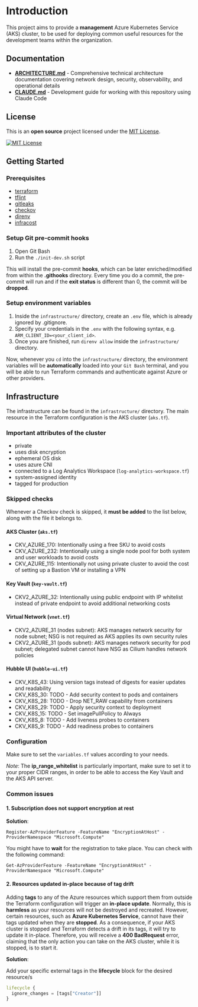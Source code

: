 # Introduction

This project aims to provide a **management** Azure Kubernetes Service (AKS) cluster, to be used for deploying common useful resources for the development teams within the organization.

## Documentation

- **[ARCHITECTURE.md](ARCHITECTURE.md)** - Comprehensive technical architecture documentation covering network design, security, observability, and operational details
- **[CLAUDE.md](CLAUDE.md)** - Development guide for working with this repository using Claude Code

## License

This is an **open source** project licensed under the [MIT License](LICENSE).

[![MIT License](https://img.shields.io/badge/License-MIT-yellow.svg)](LICENSE)

## Getting Started

### Prerequisites

- [terraform](https://developer.hashicorp.com/terraform/tutorials/aws-get-started/install-cli)
- [tflint](https://github.com/terraform-linters/tflint?tab=readme-ov-file#installation)
- [gitleaks](https://github.com/gitleaks/gitleaks?tab=readme-ov-file#installing)
- [checkov](https://www.checkov.io/2.Basics/Installing%20Checkov.html)
- [direnv](https://direnv.net/docs/installation.html)
- [infracost](https://www.infracost.io/docs/)

### Setup Git pre-commit hooks

1. Open Git Bash
2. Run the `./init-dev.sh` script

This will install the pre-commit **hooks**, which can be later enriched/modified from within the **.githooks** directory. Every time you do a commit, the pre-commit will run and if the **exit status** is different than 0, the commit will be **dropped**.

### Setup environment variables

1. Inside the `infrastructure/` directory, create an `.env` file, which is already ignored by .gitignore.
2. Specify your credentials in the `.env` with the following syntax, e.g. `ARM_CLIENT_ID=<your_client_id>`.
3. Once you are finished, run `direnv allow` inside the `infrastructure/` directory.

Now, whenever you `cd` into the `infrastructure/` directory, the environment variables will be **automatically** loaded into your `Git Bash` terminal, and you will be able to run Terraform commands and authenticate against Azure or other providers.

## Infrastructure

The infrastructure can be found in the `infrastructure/` directory. The main resource in the Terraform configuration is the AKS cluster (`aks.tf`).

### Important attributes of the cluster

- private
- uses disk encryption
- ephemeral OS disk
- uses azure CNI
- connected to a Log Analytics Workspace (`log-analytics-workspace.tf`)
- system-assigned identity
- tagged for production

### Skipped checks

Whenever a Checkov check is skipped, it **must be added** to the list below, along with the file it belongs to.

#### AKS Cluster (`aks.tf`)

- CKV_AZURE_170: Intentionally using a free SKU to avoid costs
- CKV_AZURE_232: Intentionally using a single node pool for both system and user workloads to avoid costs
- CKV_AZURE_115: Intentionally not using private cluster to avoid the cost of setting up a Bastion VM or installing a VPN

#### Key Vault (`key-vault.tf`)

- CKV2_AZURE_32: Intentionally using public endpoint with IP whitelist instead of private endpoint to avoid additional networking costs

#### Virtual Network (`vnet.tf`)

- CKV2_AZURE_31 (nodes subnet): AKS manages network security for node subnet; NSG is not required as AKS applies its own security rules
- CKV2_AZURE_31 (pods subnet): AKS manages network security for pod subnet; delegated subnet cannot have NSG as Cilium handles network policies

#### Hubble UI (`hubble-ui.tf`)

- CKV_K8S_43: Using version tags instead of digests for easier updates and readability
- CKV_K8S_30: TODO - Add security context to pods and containers
- CKV_K8S_28: TODO - Drop NET_RAW capability from containers
- CKV_K8S_29: TODO - Apply security context to deployment
- CKV_K8S_15: TODO - Set imagePullPolicy to Always
- CKV_K8S_8: TODO - Add liveness probes to containers
- CKV_K8S_9: TODO - Add readiness probes to containers

### Configuration

Make sure to set the `variables.tf` values according to your needs.

_Note_: The **ip_range_whitelist** is particularly important, make sure to set it to your proper CIDR ranges, in order to be able to access the Key Vault and the AKS API server.

### Common issues

#### 1. Subscription does not support encryption at rest

**Solution**:

```pwsh
Register-AzProviderFeature -FeatureName "EncryptionAtHost" -ProviderNamespace "Microsoft.Compute"
```

You might have to **wait** for the registration to take place. You can check with the following command:

```pwsh
Get-AzProviderFeature -FeatureName "EncryptionAtHost" -ProviderNamespace "Microsoft.Compute"
```

#### 2. Resources updated in-place because of tag drift

Adding **tags** to any of the Azure resources which support them from outside the Terraform configuration will trigger an **in-place update**. Normally, this is **harmless** as your resources will not be destroyed and recreated. However, certain resources, such as **Azure Kubernetes Service**, cannot have their tags updated when they are **stopped**. As a consequence, if your AKS cluster is stopped and Terraform detects a drift in its tags, it will try to update it in-place. Therefore, you will receive a **400 BadRequest** error, claiming that the only action you can take on the AKS cluster, while it is stopped, is to start it.

**Solution**:

Add your specific external tags in the **lifecycle** block for the desired resource/s

```terraform
lifecycle {
  ignore_changes = [tags["Creator"]]
}
```
